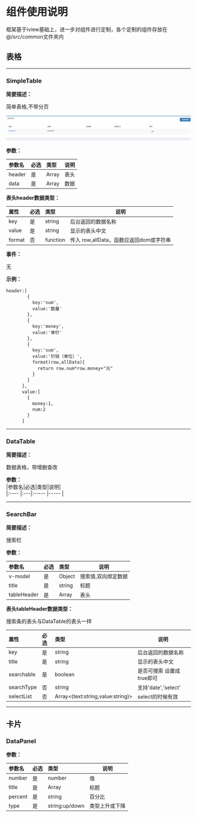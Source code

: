 # 组件使用说明

框架基于iview基础上，进一步对组件进行定制，各个定制的组件存放在@/src/common文件夹内

## 表格

---

### SimpleTable

**简要描述：**

简单表格,不带分页

![](/assets/simple-table.png)

**参数：**

| 参数名 | 必选 | 类型 | 说明 |
| :--- | :--- | :--- | --- |
| header | 是 | Array | 表头 |
| data | 是 | Array | 数据 |

**表头header数据类型：**

| 属性 | 必选 | 类型 | 说明 |
| :--- | :--- | :--- | --- |
| key | 是 | string | 后台返回的数据名称 |
| value | 是 | string | 显示的表头中文 |
| format | 否 | function | 传入 row,allData，函数应返回dom或字符串 |

**事件：**

无

**示例：**

```text
header:[
        {
          key:'num',
          value:'数量'
        },
        {
          key:'money',
          value:'单价'
        },
        {
          key:'sum',
          value:'价钱（单位）',
          format(row,allData){
            return row.num*row.money+"元"
          }
        }
      ],
      value:[
        {
          money:1,
          num:2
        }
      ]
```

---

### DataTable

**简要描述：**

数据表格，带增删查改

**参数：**   
\|参数名\|必选\|类型\|说明\|  
\|:----    \|:---\|:----- \|-----   \|

---

### SearchBar

**简要描述：**

搜索栏

**参数：**

| 参数名 | 必选 | 类型 | 说明 |
| :--- | :--- | :--- | --- |
| v-model | 是 | Object | 搜索值,双向绑定数据 |
| title | 是 | string | 标题 |
| tableHeader | 是 | Array | 表头 |

**表头tableHeader数据类型：**

搜索条的表头与DataTable的表头一样

| 属性 | 必选 | 类型 | 说明 |
| :--- | :--- | :--- | --- |
| key | 是 | string | 后台返回的数据名称 |
| title | 是 | string | 显示的表头中文 |
| searchable | 是 | boolean | 是否可搜索 设置成true即可 |
| searchType | 否 | string | 支持'date','select' |
| selectList | 否 | Array&lt;{text:string,value:string}&gt; | select的时候有效 |

---

## 卡片

### DataPanel

**参数：**

| 参数名 | 必选 | 类型 | 说明 |
| :--- | :--- | :--- | --- |
| number | 是 | number | 值 |
| title | 是 | Array | 标题 |
| percent | 是 | string | 百分比 |
| type | 是 | string:up/down | 类型上升或下降 |



